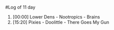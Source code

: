 #Log of 11 day

1. [00:00] Lower Dens - Nootropics - Brains
1. [15:20] Pixies - Doolittle - There Goes My Gun
